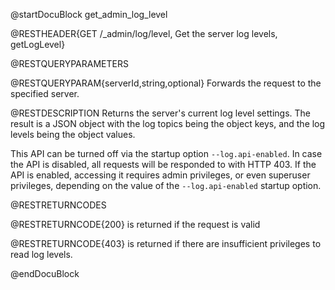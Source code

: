 @startDocuBlock get_admin_log_level

@RESTHEADER{GET /_admin/log/level, Get the server log levels, getLogLevel}

@RESTQUERYPARAMETERS

@RESTQUERYPARAM{serverId,string,optional}
Forwards the request to the specified server.

@RESTDESCRIPTION
Returns the server's current log level settings.
The result is a JSON object with the log topics being the object keys, and
the log levels being the object values.

This API can be turned off via the startup option `--log.api-enabled`. In case
the API is disabled, all requests will be responded to with HTTP 403. If the
API is enabled, accessing it requires admin privileges, or even superuser
privileges, depending on the value of the `--log.api-enabled` startup option.

@RESTRETURNCODES

@RESTRETURNCODE{200}
is returned if the request is valid

@RESTRETURNCODE{403}
is returned if there are insufficient privileges to read log levels.

@endDocuBlock
